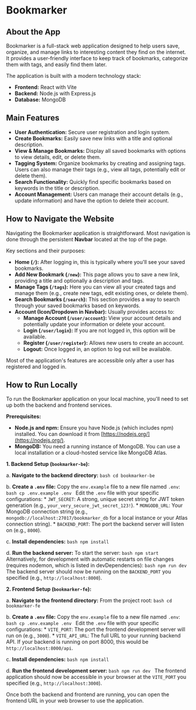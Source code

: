 # Bookmarker

## About the App
Bookmarker is a full-stack web application designed to help users save, organize, and manage links to interesting content they find on the internet. It provides a user-friendly interface to keep track of bookmarks, categorize them with tags, and easily find them later.

The application is built with a modern technology stack:
-   **Frontend:** React with Vite
-   **Backend:** Node.js with Express.js
-   **Database:** MongoDB

## Main Features
-   **User Authentication:** Secure user registration and login system.
-   **Create Bookmarks:** Easily save new links with a title and optional description.
-   **View & Manage Bookmarks:** Display all saved bookmarks with options to view details, edit, or delete them.
-   **Tagging System:** Organize bookmarks by creating and assigning tags. Users can also manage their tags (e.g., view all tags, potentially edit or delete them).
-   **Search Functionality:** Quickly find specific bookmarks based on keywords in the title or description.
-   **Account Management:** Users can manage their account details (e.g., update information) and have the option to delete their account.

## How to Navigate the Website

Navigating the Bookmarker application is straightforward. Most navigation is done through the persistent **Navbar** located at the top of the page.

Key sections and their purposes:

*   **Home (`/`):** After logging in, this is typically where you'll see your saved bookmarks.
*   **Add New Bookmark (`/new`):** This page allows you to save a new link, providing a title and optionally a description and tags.
*   **Manage Tags (`/tags`):** Here you can view all your created tags and manage them (e.g., create new tags, edit existing ones, or delete them).
*   **Search Bookmarks (`/search`):** This section provides a way to search through your saved bookmarks based on keywords.
*   **Account (Icon/Dropdown in Navbar):** Usually provides access to:
    *   **Manage Account (`/user/account`):** View your account details and potentially update your information or delete your account.
    *   **Login (`/user/login`):** If you are not logged in, this option will be available.
    *   **Register (`/user/register`):** Allows new users to create an account.
    *   **Logout:** Once logged in, an option to log out will be available.

Most of the application's features are accessible only after a user has registered and logged in.

## How to Run Locally

To run the Bookmarker application on your local machine, you'll need to set up both the backend and frontend services.

**Prerequisites:**
*   **Node.js and npm:** Ensure you have Node.js (which includes npm) installed. You can download it from [https://nodejs.org/](https://nodejs.org/).
*   **MongoDB:** You need a running instance of MongoDB. You can use a local installation or a cloud-hosted service like MongoDB Atlas.

**1. Backend Setup (`bookmarker-be`):**

   a.  **Navigate to the backend directory:**
       ```bash
       cd bookmarker-be
       ```

   b.  **Create a `.env` file:**
       Copy the `env.example` file to a new file named `.env`:
       ```bash
       cp .env.example .env
       ```
       Edit the `.env` file with your specific configurations:
       *   `JWT_SECRET`: A strong, unique secret string for JWT token generation (e.g., `your_very_secure_jwt_secret_123!`).
       *   `MONGODB_URL`: Your MongoDB connection string (e.g., `mongodb://localhost:27017/bookmarker_db` for a local instance or your Atlas connection string).
       *   `BACKEND_PORT`: The port the backend server will listen on (e.g., `8000`).

   c.  **Install dependencies:**
       ```bash
       npm install
       ```

   d.  **Run the backend server:**
       To start the server:
       ```bash
       npm start
       ```
       Alternatively, for development with automatic restarts on file changes (requires nodemon, which is listed in devDependencies):
       ```bash
       npm run dev
       ```
       The backend server should now be running on the `BACKEND_PORT` you specified (e.g., `http://localhost:8000`).

**2. Frontend Setup (`bookmarker-fe`):**

   a.  **Navigate to the frontend directory:**
       From the project root:
       ```bash
       cd bookmarker-fe
       ```

   b.  **Create a `.env` file:**
       Copy the `env.example` file to a new file named `.env`:
       ```bash
       cp .env.example .env
       ```
       Edit the `.env` file with your specific configurations:
       *   `VITE_PORT`: The port the frontend development server will run on (e.g., `3000`).
       *   `VITE_API_URL`: The full URL to your running backend API. If your backend is running on port 8000, this would be `http://localhost:8000/api`.

   c.  **Install dependencies:**
       ```bash
       npm install
       ```

   d.  **Run the frontend development server:**
       ```bash
       npm run dev
       ```
       The frontend application should now be accessible in your browser at the `VITE_PORT` you specified (e.g., `http://localhost:3000`).

Once both the backend and frontend are running, you can open the frontend URL in your web browser to use the application.

